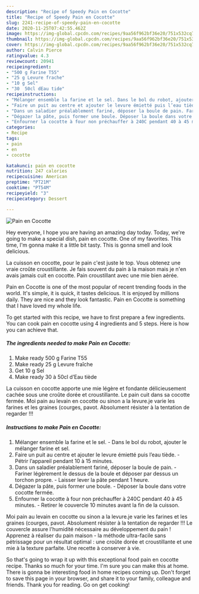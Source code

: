 ```yaml
---
description: "Recipe of Speedy Pain en Cocotte"
title: "Recipe of Speedy Pain en Cocotte"
slug: 2241-recipe-of-speedy-pain-en-cocotte
date: 2020-11-25T07:42:55.462Z
image: https://img-global.cpcdn.com/recipes/9aa56f962bf36e20/751x532cq70/pain-en-cocotte-photo-principale-de-la-recette.jpg
thumbnail: https://img-global.cpcdn.com/recipes/9aa56f962bf36e20/751x532cq70/pain-en-cocotte-photo-principale-de-la-recette.jpg
cover: https://img-global.cpcdn.com/recipes/9aa56f962bf36e20/751x532cq70/pain-en-cocotte-photo-principale-de-la-recette.jpg
author: Calvin Pierce
ratingvalue: 4.3
reviewcount: 20941
recipeingredient:
- "500 g Farine T55"
- "25 g Levure frache"
- "10 g Sel"
- "30  50cl dEau tide"
recipeinstructions:
- "Mélanger ensemble la farine et le sel. Dans le bol du robot, ajouter le mélanger farine et sel."
- "Faire un puit au centre et ajouter le levure émietté puis l’eau tiède. Pétrir l’appareil pendant 10 à 15 minutes."
- "Dans un saladier préalablement fariné, déposer la boule de pain. Fariner légèrement le dessus de la boule et déposer par dessus un torchon propre. Laisser lever la pâte pendant 1 heure."
- "Dégazer la pâte, puis former une boule. Déposer la boule dans votre cocotte fermée."
- "Enfourner la cocotte à four non préchauffer à 240C pendant 40 à 45 minutes. Retirer le couvercle 10 minutes avant la fin de la cuisson."
categories:
- Recipe
tags:
- pain
- en
- cocotte

katakunci: pain en cocotte 
nutrition: 247 calories
recipecuisine: American
preptime: "PT21M"
cooktime: "PT54M"
recipeyield: "3"
recipecategory: Dessert

---
```



![Pain en Cocotte](https://img-global.cpcdn.com/recipes/9aa56f962bf36e20/751x532cq70/pain-en-cocotte-photo-principale-de-la-recette.jpg)

Hey everyone, I hope you are having an amazing day today. Today, we're going to make a special dish, pain en cocotte. One of my favorites. This time, I'm gonna make it a little bit tasty. This is gonna smell and look delicious.

La cuisson en cocotte, pour le pain c&#39;est juste le top. Vous obtenez une vraie croûte croustillante. Je fais souvent du pain à la maison mais je n&#39;en avais jamais cuit en cocotte. Pain croustillant avec une mie bien aèrée.

Pain en Cocotte is one of the most popular of recent trending foods in the world. It's simple, it is quick, it tastes delicious. It is enjoyed by millions daily. They are nice and they look fantastic. Pain en Cocotte is something that I have loved my whole life.


To get started with this recipe, we have to first prepare a few ingredients. You can cook pain en cocotte using 4 ingredients and 5 steps. Here is how you can achieve that.

<!--inarticleads1-->

##### The ingredients needed to make Pain en Cocotte:

1. Make ready 500 g Farine T55
1. Make ready 25 g Levure fraîche
1. Get 10 g Sel
1. Make ready 30 à 50cl d’Eau tiède


La cuisson en cocotte apporte une mie légère et fondante délicieusement cachée sous une croûte dorée et croustillante. Le pain cuit dans sa cocotte fermée. Moi pain au levain en cocotte ou sinon a la levure.je varie les farines et les graines (courges, pavot. Absolument résister à la tentation de regarder !!! 

<!--inarticleads2-->

##### Instructions to make Pain en Cocotte:

1. Mélanger ensemble la farine et le sel. - Dans le bol du robot, ajouter le mélanger farine et sel.
1. Faire un puit au centre et ajouter le levure émietté puis l’eau tiède. - Pétrir l’appareil pendant 10 à 15 minutes.
1. Dans un saladier préalablement fariné, déposer la boule de pain. - Fariner légèrement le dessus de la boule et déposer par dessus un torchon propre. - Laisser lever la pâte pendant 1 heure.
1. Dégazer la pâte, puis former une boule. - Déposer la boule dans votre cocotte fermée.
1. Enfourner la cocotte à four non préchauffer à 240C pendant 40 à 45 minutes. - Retirer le couvercle 10 minutes avant la fin de la cuisson.


Moi pain au levain en cocotte ou sinon a la levure.je varie les farines et les graines (courges, pavot. Absolument résister à la tentation de regarder !!! Le couvercle assure l&#39;humidité nécessaire au développement du pain ! Apprenez à réaliser du pain maison - la méthode ultra-facile sans pétrissage pour un résultat optimal : une croûte dorée et croustillante et une mie à la texture parfaite. Une recette à conserver à vie. 

So that's going to wrap it up with this exceptional food pain en cocotte recipe. Thanks so much for your time. I'm sure you can make this at home. There is gonna be interesting food in home recipes coming up. Don't forget to save this page in your browser, and share it to your family, colleague and friends. Thank you for reading. Go on get cooking!

